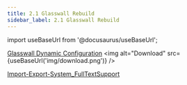 ```yaml
---
title: 2.1 Glasswall Rebuild
sidebar_label: 2.1 Glasswall Rebuild
---
```


import useBaseUrl from '@docusaurus/useBaseUrl';

[Glasswall Dynamic Configuration](<artifacts/Glasswall Dynamic Configuration.docx>) <img alt="Download" src={useBaseUrl('img/download.png')} />

[Import-Export-System_FullTextSupport](artifacts/import_export_system_full_text_support)
